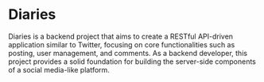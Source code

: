 # Diaries
Diaries is a backend project that aims to create a RESTful API-driven application similar to Twitter, focusing on core functionalities such as posting, user management, and comments. As a backend developer, this project provides a solid foundation for building the server-side components of a social media-like platform.
